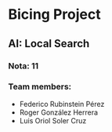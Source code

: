 # Bicing Project
## AI: Local Search
### Nota: 11
### Team members:
- Federico Rubinstein Pérez
- Roger González Herrera
- Luis Oriol Soler Cruz
